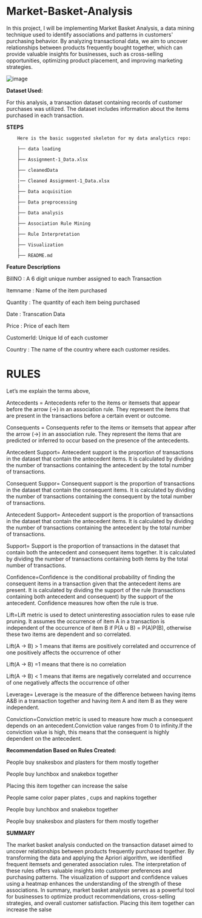 # Market-Basket-Analysis

In this project, I will be implementing Market Basket Analysis, a data mining technique used to identify associations and patterns in customers' purchasing behavior. By analyzing transactional data, we aim to uncover relationships between products frequently bought together, which can provide valuable insights for businesses, such as cross-selling opportunities, optimizing product placement, and improving marketing strategies.

![image](https://github.com/tanumalik12/Market-Based-Analysis/assets/128899444/c95b7ebf-5ba0-445d-a4bf-27f76b88014a)


**Dataset Used:**

For this analysis, a transaction dataset containing records of customer purchases was utilized. The dataset includes information about the items purchased in each transaction.

**STEPS**

        Here is the basic suggested skeleton for my data analytics repo:
        
        ├── data loading
        │ 
        ├── Assignment-1_Data.xlsx 
        │
        ├── cleanedData
        │
        |── Cleaned Assignment-1_Data.xlsx
        |
        ├── Data acquisition
        |
        ├── Data preprocessing 
        |
        ├── Data analysis 
        |
        ├── Association Rule Mining
        |
        ├── Rule Interpretation
        |
        ├── Visualization
        |
        ├── README.md




**Feature Descriptions**

BillNO : A 6 digit unique number assigned to each Transaction

Itemname : Name of the item purchased

Quantity : The quantity of each item being purchased

Date : Transcation Data

Price : Price of each Item

CustomerId: Unique Id of each customer

Country : The name of the country where each customer resides.        


# **RULES**

Let’s me explain the terms above,

Antecedents = Antecedents refer to the items or itemsets that appear before the arrow (->) in an association rule. They represent the items that are present in the transactions before a certain event or outcome.

Consequents = Consequents refer to the items or itemsets that appear after the arrow (->) in an association rule. They represent the items that are predicted or inferred to occur based on the presence of the antecedents.

Antecedent Support= Antecedent support is the proportion of transactions in the dataset that contain the antecedent items. It is calculated by dividing the number of transactions containing the antecedent by the total number of transactions.

Consequent Suppor= Consequent support is the proportion of transactions in the dataset that contain the consequent items. It is calculated by dividing the number of transactions containing the consequent by the total number of transactions.

Antecedent Support= Antecedent support is the proportion of transactions in the dataset that contain the antecedent items. It is calculated by dividing the number of transactions containing the antecedent by the total number of transactions.

Support= Support is the proportion of transactions in the dataset that contain both the antecedent and consequent items together. It is calculated by dividing the number of transactions containing both items by the total number of transactions.

Confidence=Confidence is the conditional probability of finding the consequent items in a transaction given that the antecedent items are present. It is calculated by dividing the support of the rule (transactions containing both antecedent and consequent) by the support of the antecedent. Confidence measures how often the rule is true.

Lift=Lift metric is used to detect uninteresting association rules to ease rule pruning. It assumes the occurrence of item A in a transaction is independent of the occurrence of item B if P(A ∪ B) = P(A)P(B), otherwise these two items are dependent and so correlated.

Lift(A → B) > 1 means that items are positively correlated and occurrence of one positively affects the occurrence of other</br>

Lift(A → B) =1 means that there is no correlation</br>

Lift(A → B) < 1 means that items are negatively correlated and occurrence of one negatively affects the occurrence of other

Leverage= Leverage is the measure of the difference between having items A&B in a transaction together and having item A and item B as they were independent.

Conviction=Conviction metric is used to measure how much a consequent depends on an antecedent.Conviction value ranges from 0 to infinity.If the conviction value is high, this means that the consequent is highly dependent on the antecedent.


**Recommendation Based on Rules Created:**

People buy snakesbox and plasters for them mostly together

People buy lunchbox and snakebox together</br>

Placing this item together can increase the salse


People same color paper plates , cups and napkins together

People buy lunchbox and snakebox together

People buy snakesbox and plasters for them mostly together


**SUMMARY**

The market basket analysis conducted on the transaction dataset aimed to uncover relationships between products frequently purchased together. By transforming the data and applying the Apriori algorithm, we identified frequent itemsets and generated association rules. The interpretation of these rules offers valuable insights into customer preferences and purchasing patterns. The visualization of support and confidence values using a heatmap enhances the understanding of the strength of these associations. In summary, market basket analysis serves as a powerful tool for businesses to optimize product recommendations, cross-selling strategies, and overall customer satisfaction.
Placing this item together can increase the salse
